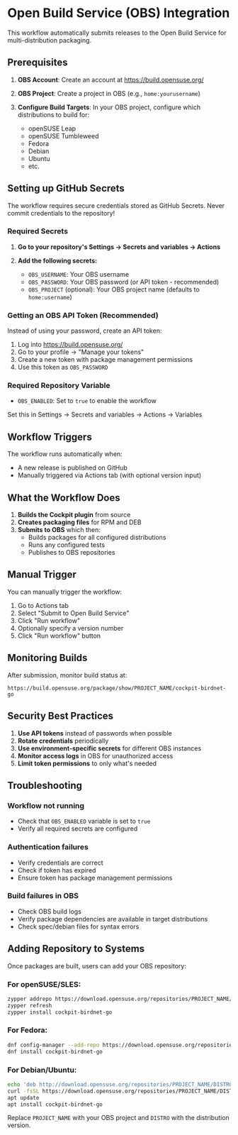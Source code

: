 # Open Build Service (OBS) Integration

This workflow automatically submits releases to the Open Build Service for multi-distribution packaging.

## Prerequisites

1. **OBS Account**: Create an account at https://build.opensuse.org/

2. **OBS Project**: Create a project in OBS (e.g., `home:yourusername`)

3. **Configure Build Targets**: In your OBS project, configure which distributions to build for:
   - openSUSE Leap
   - openSUSE Tumbleweed
   - Fedora
   - Debian
   - Ubuntu
   - etc.

## Setting up GitHub Secrets

The workflow requires secure credentials stored as GitHub Secrets. Never commit credentials to the repository!

### Required Secrets

1. **Go to your repository's Settings → Secrets and variables → Actions**

2. **Add the following secrets:**

   - `OBS_USERNAME`: Your OBS username
   - `OBS_PASSWORD`: Your OBS password (or API token - recommended)
   - `OBS_PROJECT` (optional): Your OBS project name (defaults to `home:username`)

### Getting an OBS API Token (Recommended)

Instead of using your password, create an API token:

1. Log into https://build.opensuse.org/
2. Go to your profile → "Manage your tokens"
3. Create a new token with package management permissions
4. Use this token as `OBS_PASSWORD`

### Required Repository Variable

- `OBS_ENABLED`: Set to `true` to enable the workflow

Set this in Settings → Secrets and variables → Actions → Variables

## Workflow Triggers

The workflow runs automatically when:
- A new release is published on GitHub
- Manually triggered via Actions tab (with optional version input)

## What the Workflow Does

1. **Builds the Cockpit plugin** from source
2. **Creates packaging files** for RPM and DEB
3. **Submits to OBS** which then:
   - Builds packages for all configured distributions
   - Runs any configured tests
   - Publishes to OBS repositories

## Manual Trigger

You can manually trigger the workflow:

1. Go to Actions tab
2. Select "Submit to Open Build Service"
3. Click "Run workflow"
4. Optionally specify a version number
5. Click "Run workflow" button

## Monitoring Builds

After submission, monitor build status at:
```
https://build.opensuse.org/package/show/PROJECT_NAME/cockpit-birdnet-go
```

## Security Best Practices

1. **Use API tokens** instead of passwords when possible
2. **Rotate credentials** periodically
3. **Use environment-specific secrets** for different OBS instances
4. **Monitor access logs** in OBS for unauthorized access
5. **Limit token permissions** to only what's needed

## Troubleshooting

### Workflow not running
- Check that `OBS_ENABLED` variable is set to `true`
- Verify all required secrets are configured

### Authentication failures
- Verify credentials are correct
- Check if token has expired
- Ensure token has package management permissions

### Build failures in OBS
- Check OBS build logs
- Verify package dependencies are available in target distributions
- Check spec/debian files for syntax errors

## Adding Repository to Systems

Once packages are built, users can add your OBS repository:

### For openSUSE/SLES:
```bash
zypper addrepo https://download.opensuse.org/repositories/PROJECT_NAME/DISTRO/PROJECT_NAME.repo
zypper refresh
zypper install cockpit-birdnet-go
```

### For Fedora:
```bash
dnf config-manager --add-repo https://download.opensuse.org/repositories/PROJECT_NAME/Fedora_XX/PROJECT_NAME.repo
dnf install cockpit-birdnet-go
```

### For Debian/Ubuntu:
```bash
echo 'deb http://download.opensuse.org/repositories/PROJECT_NAME/DISTRO/ /' | sudo tee /etc/apt/sources.list.d/PROJECT_NAME.list
curl -fsSL https://download.opensuse.org/repositories/PROJECT_NAME/DISTRO/Release.key | gpg --dearmor | sudo tee /etc/apt/trusted.gpg.d/PROJECT_NAME.gpg > /dev/null
apt update
apt install cockpit-birdnet-go
```

Replace `PROJECT_NAME` with your OBS project and `DISTRO` with the distribution version.